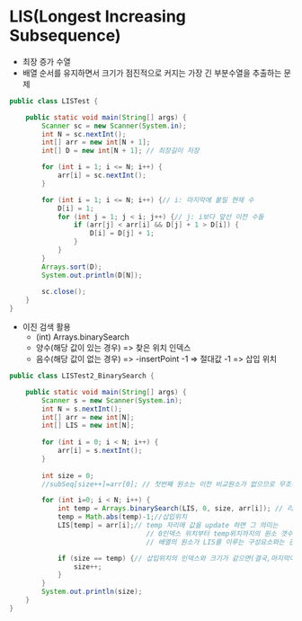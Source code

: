 # LIS(Longest Increasing Subsequence)

* 최장 증가 수열
* 배열 순서를 유지하면서 크기가 점진적으로 커지는 가장 긴 부분수열을 추출하는 문제

```java
public class LISTest {

	public static void main(String[] args) {
		Scanner sc = new Scanner(System.in);
		int N = sc.nextInt();
		int[] arr = new int[N + 1];
		int[] D = new int[N + 1]; // 최장길이 저장

		for (int i = 1; i <= N; i++) {
			arr[i] = sc.nextInt();
		}

		for (int i = 1; i <= N; i++) {// i: 마지막에 붙일 현재 수
			D[i] = 1;
			for (int j = 1; j < i; j++) {// j: i보다 앞선 이전 수들
				if (arr[j] < arr[i] && D[j] + 1 > D[i]) {
					D[i] = D[j] + 1;
				}
			}
		}
		Arrays.sort(D);
		System.out.println(D[N]);
		
		sc.close();
	}
}
```

* 이진 검색 활용
  * (int) Arrays.binarySearch
  * 양수(해당 값이 있는 경우) => 찾은 위치 인덱스
  * 음수(해당 값이 없는 경우) => -insertPoint -1 => 절대값 -1 => 삽입 위치

```java
public class LISTest2_BinarySearch {

	public static void main(String[] args) {
		Scanner s = new Scanner(System.in);
		int N = s.nextInt();
		int[] arr = new int[N];
		int[] LIS = new int[N];
		
		for (int i = 0; i < N; i++) {
			arr[i] = s.nextInt();
		}
		
		int size = 0;
		//subSeq[size++]=arr[0]; // 첫번째 원소는 이전 비교원소가 없으므로 무조건 넣고 시작

        for (int i=0; i < N; i++) {
            int temp = Arrays.binarySearch(LIS, 0, size, arr[i]); // 리턴값 : -insertPoint -1
            temp = Math.abs(temp)-1;//삽입위치
            LIS[temp] = arr[i];// temp 자리에 값을 update 하면 그 의미는 
            					  // 0인덱스 위치부터 temp위치까지의 원소 갯수가  temp위치에 저장된 그 값을 마지막으로 하는 LIS 길이가 됨
            					  // 배열의 원소가 LIS를 이루는 구성요소와는 관계가 없다.

            if (size == temp) {// 삽입위치의 인덱스와 크기가 같으면(결국,마지막이 삽입위치라는 얘기임) 크기 1늘림.
                size++;
            }
        }
        System.out.println(size);
	}
}
```



